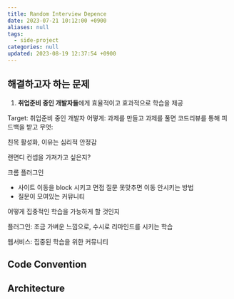 ```yaml
---
title: Random Interview Depence
date: 2023-07-21 10:12:00 +0900
aliases: null
tags:
  - side-project
categories: null
updated: 2023-08-19 12:37:54 +0900
---
```


## 해결하고자 하는 문제

1. **취업준비 중인 개발자들**에게 효율적이고 효과적으로 학습을 제공

Target: 취업준비 중인 개발자
어떻게: 과제를 만들고 과제를 풀면 코드리뷰를 통해 피드백을 받고
무엇:

친목 활성화, 이유는 심리적 안정감

랜면디 컨셉을 가져가고 싶은지?

크롬 플러그인

- 사이트 이동을 block 시키고 면접 질문 못맞추면 이동 안시키는 방법
- 질문이 모여있는 커뮤니티

어떻게 집중적인 학습을 가능하게 할 것인지

플러그인: 조금 가벼운 느낌으로, 수시로 리마인드를 시키는 학습

웹서비스: 집중된 학습을 위한 커뮤니티

## Code Convention

## Architecture
